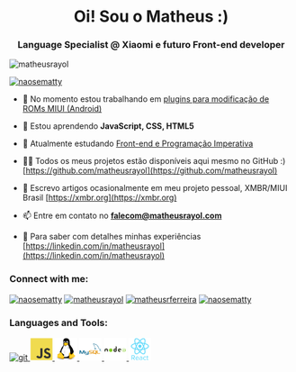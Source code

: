 <h1 align="center">Oi! Sou o Matheus :)</h1>
<h3 align="center">Language Specialist @ Xiaomi e futuro Front-end developer</h3>

<p align="left"> <img src="https://komarev.com/ghpvc/?username=matheusrayol&label=Profile%20views&color=0e75b6&style=flat" alt="matheusrayol" /> </p>

<p align="left"> <a href="https://twitter.com/naosematty" target="blank"><img src="https://img.shields.io/twitter/follow/naosematty?logo=twitter&style=for-the-badge" alt="naosematty" /></a> </p>

- 🔭 No momento estou trabalhando em [plugins para modificação de ROMs MIUI (Android)](https://github.com/matheusrayol/srk-plugins)

- 🌱 Estou aprendendo **JavaScript, CSS, HTML5**

- 👯 Atualmente estudando [Front-end e Programação Imperativa](https://github.com/matheusrayol/DH-CTD)

- 👨‍💻 Todos os meus projetos estão disponíveis aqui mesmo no GitHub :) [https://github.com/matheusrayol](https://github.com/matheusrayol)

- 📝 Escrevo artigos ocasionalmente em meu projeto pessoal, XMBR/MIUI Brasil [https://xmbr.org](https://xmbr.org)

- 📫 Entre em contato no **falecom@matheusrayol.com**

- 📄 Para saber com detalhes minhas experiências [https://linkedin.com/in/matheusrayol](https://linkedin.com/in/matheusrayol)

<h3 align="left">Connect with me:</h3>
<p align="left">
<a href="https://twitter.com/naosematty" target="blank"><img align="center" src="https://raw.githubusercontent.com/rahuldkjain/github-profile-readme-generator/master/src/images/icons/Social/twitter.svg" alt="naosematty" height="30" width="40" /></a>
<a href="https://linkedin.com/in/matheusrayol" target="blank"><img align="center" src="https://raw.githubusercontent.com/rahuldkjain/github-profile-readme-generator/master/src/images/icons/Social/linked-in-alt.svg" alt="matheusrayol" height="30" width="40" /></a>
<a href="https://fb.com/matheusrferreira" target="blank"><img align="center" src="https://raw.githubusercontent.com/rahuldkjain/github-profile-readme-generator/master/src/images/icons/Social/facebook.svg" alt="matheusrferreira" height="30" width="40" /></a>
<a href="https://instagram.com/naosematty" target="blank"><img align="center" src="https://raw.githubusercontent.com/rahuldkjain/github-profile-readme-generator/master/src/images/icons/Social/instagram.svg" alt="naosematty" height="30" width="40" /></a>
</p>

<h3 align="left">Languages and Tools:</h3>
<p align="left"> <a href="https://git-scm.com/" target="_blank"> <img src="https://www.vectorlogo.zone/logos/git-scm/git-scm-icon.svg" alt="git" width="40" height="40"/> </a> <a href="https://developer.mozilla.org/en-US/docs/Web/JavaScript" target="_blank"> <img src="https://raw.githubusercontent.com/devicons/devicon/master/icons/javascript/javascript-original.svg" alt="javascript" width="40" height="40"/> </a> <a href="https://www.linux.org/" target="_blank"> <img src="https://raw.githubusercontent.com/devicons/devicon/master/icons/linux/linux-original.svg" alt="linux" width="40" height="40"/> </a> <a href="https://www.mysql.com/" target="_blank"> <img src="https://raw.githubusercontent.com/devicons/devicon/master/icons/mysql/mysql-original-wordmark.svg" alt="mysql" width="40" height="40"/> </a> <a href="https://nodejs.org" target="_blank"> <img src="https://raw.githubusercontent.com/devicons/devicon/master/icons/nodejs/nodejs-original-wordmark.svg" alt="nodejs" width="40" height="40"/> </a> <a href="https://reactjs.org/" target="_blank"> <img src="https://raw.githubusercontent.com/devicons/devicon/master/icons/react/react-original-wordmark.svg" alt="react" width="40" height="40"/> </a> </p>
